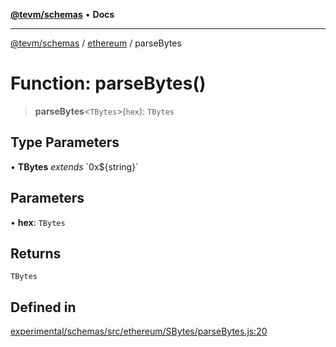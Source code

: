 [**@tevm/schemas**](../../README.md) • **Docs**

***

[@tevm/schemas](../../modules.md) / [ethereum](../README.md) / parseBytes

# Function: parseBytes()

> **parseBytes**\<`TBytes`\>(`hex`): `TBytes`

## Type Parameters

• **TBytes** *extends* \`0x$\{string\}\`

## Parameters

• **hex**: `TBytes`

## Returns

`TBytes`

## Defined in

[experimental/schemas/src/ethereum/SBytes/parseBytes.js:20](https://github.com/qbzzt/tevm-monorepo/blob/main/experimental/schemas/src/ethereum/SBytes/parseBytes.js#L20)

